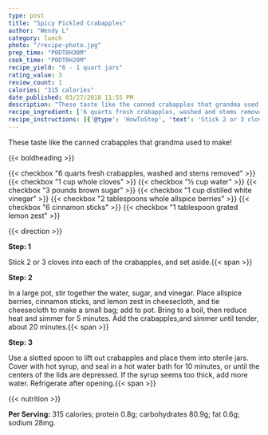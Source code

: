 ```yaml
---
type: post
title: "Spicy Pickled Crabapples"
author: "Wendy L"
category: lunch
photo: "/recipe-photo.jpg"
prep_time: "P0DT0H30M"
cook_time: "P0DT0H20M"
recipe_yield: "6 - 1 quart jars"
rating_value: 3
review_count: 1
calories: "315 calories"
date_published: 03/27/2018 11:55 PM
description: "These taste like the canned crabapples that grandma used to make!"
recipe_ingredient: ['6 quarts fresh crabapples, washed and stems removed', '1 cup whole cloves', '½ cup water', '3 pounds brown sugar', '1 cup distilled white vinegar', '2 tablespoons whole allspice berries', '6 cinnamon sticks', '1 tablespoon grated lemon zest']
recipe_instructions: [{'@type': 'HowToStep', 'text': 'Stick 2 or 3 cloves into each of the crabapples, and set aside.\n'}, {'@type': 'HowToStep', 'text': 'In a large pot, stir together the water, sugar, and vinegar. Place allspice berries, cinnamon sticks, and lemon zest in cheesecloth, and tie cheesecloth to make a small bag; add to pot. Bring to a boil, then reduce heat and simmer for 5 minutes. Add the crabapples,and  simmer until tender, about 20 minutes.\n'}, {'@type': 'HowToStep', 'text': 'Use a slotted spoon to lift out crabapples and place them into sterile jars. Cover with hot syrup, and seal in a hot water bath for 10 minutes, or until the centers of the lids are depressed. If the syrup seems too thick, add more water. Refrigerate after opening.\n'}]
---
```


These taste like the canned crabapples that grandma used to make! 

{{< boldheading >}}

{{< checkbox "6 quarts fresh crabapples, washed and stems removed" >}}
{{< checkbox "1 cup whole cloves" >}}
{{< checkbox "½ cup water" >}}
{{< checkbox "3 pounds brown sugar" >}}
{{< checkbox "1 cup distilled white vinegar" >}}
{{< checkbox "2 tablespoons whole allspice berries" >}}
{{< checkbox "6  cinnamon sticks" >}}
{{< checkbox "1 tablespoon grated lemon zest" >}}


{{< direction >}}

**Step: 1**

Stick 2 or 3 cloves into each of the crabapples, and set aside.{{< span >}}

**Step: 2**

In a large pot, stir together the water, sugar, and vinegar. Place allspice berries, cinnamon sticks, and lemon zest in cheesecloth, and tie cheesecloth to make a small bag; add to pot. Bring to a boil, then reduce heat and simmer for 5 minutes. Add the crabapples,and  simmer until tender, about 20 minutes.{{< span >}}

**Step: 3**

Use a slotted spoon to lift out crabapples and place them into sterile jars. Cover with hot syrup, and seal in a hot water bath for 10 minutes, or until the centers of the lids are depressed. If the syrup seems too thick, add more water. Refrigerate after opening.{{< span >}}

{{< nutrition >}}

**Per Serving:** 315 calories; protein 0.8g; carbohydrates 80.9g; fat 0.6g; sodium 28mg.